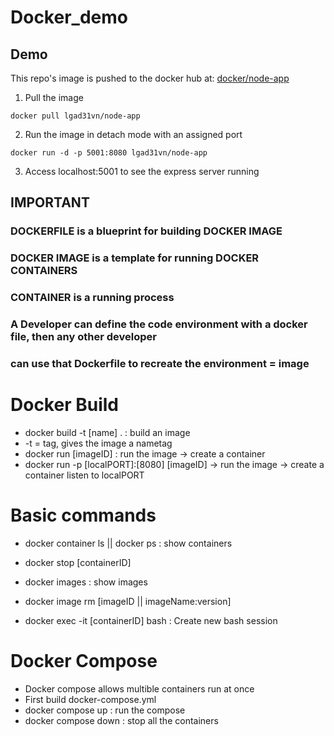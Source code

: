 # Docker_demo

## Demo
This repo's image is pushed to the docker hub at: [docker/node-app](https://hub.docker.com/repository/docker/lgad31vn/node-app)
  1. Pull the image
  
  ```docker pull lgad31vn/node-app```
  
  2. Run the image in detach mode with an assigned port 
  
  ``` docker run -d -p 5001:8080 lgad31vn/node-app ```
  
  3. Access localhost:5001 to see the express server running


## IMPORTANT
### DOCKERFILE is a blueprint for building DOCKER IMAGE
### DOCKER IMAGE is a template for running DOCKER CONTAINERS
### CONTAINER is a running process

### A Developer can define the code environment with a docker file, then any other developer 
### can use that Dockerfile to recreate the environment = image


# Docker Build
- docker build -t [name] . : build an image
- -t = tag, gives the image a nametag
- docker run [imageID] : run the image -> create a container
- docker run -p [localPORT]:[8080] [imageID] -> run the image -> create a container listen to localPORT

# Basic commands

- docker container ls || docker ps : show containers
- docker stop [containerID]

- docker images : show images
- docker image rm [imageID || imageName:version]

- docker exec -it [containerID] bash : Create new bash session

# Docker Compose

- Docker compose allows multible containers run at once
- First build docker-compose.yml
- docker compose up : run the compose
- docker compose down : stop all the containers
